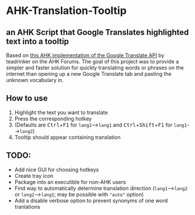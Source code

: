 # AHK-Translation-Tooltip
## an AHK Script that Google Translates highlighted text into a tooltip
Based on [this AHK implementation of the Google Translate API](https://www.autohotkey.com/boards/viewtopic.php?t=63835) by teadrinker on the AHK Forums.
The goal of this project was to provide a simpler and faster solution for quickly translating words or phrases on the internet than opening up a new Google Translate tab and pasting the unknown vocabulary in.

## How to use
1. Highlight the text you want to translate
2. Press the corresponding hotkey 
  3. (Defaults are <kbd>Ctrl</kbd>+<kbd>F1</kbd> for `lang2`-->`lang1` and <kbd>Ctrl</kbd>+<kbd>Shift</kbd>+<kbd>F1</kbd> for `lang1`-->`lang2`)
4. Tooltip should appear containing translation

## TODO:
- Add nice GUI for choosing hotkeys
- Create tray icon
- Package into an executible for non-AHK users
- Find way to automatically determine translation direction (`lang1`-->`lang2` or `lang2`-->`lang1`; may be possible with `"auto"` option)
- Add a disable verbose option to prevent synonyms of one word tranlations
